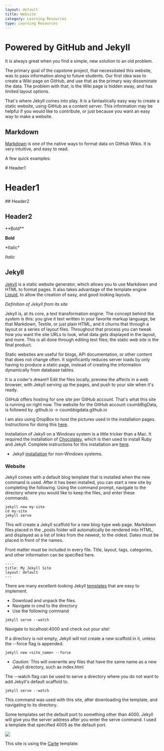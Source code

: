 ```yaml
---
layout: default
title: Website
category: Learning Resources
type: Learning Resources
---
```


# Powered by GitHub and Jekyll

It is always great when you find a simple, new solution to an old problem.

The primary goal of the capstone project, that necessitated this website, was to pass information along to future students.  Our first idea was to create a Wiki page on GitHub, and use that as the primary way disseminate the data.  The problem with that, is the Wiki page is hidden away, and has limited layout options.  

That's where Jekyll comes into play.  It is a fantastically easy way to create a static website, using GitHub as a content server.  This information may be helpful if you would like to contribute, or just because you want an easy way to make a website.  

## Markdown

<a href="https://github.com/adam-p/markdown-here/wiki/Markdown-Cheatsheet" target="none">Markdown</a> is one of the native ways to format data on GitHub Wikis.  It is very intuitive, and easy to read.

A few quick examples:

\# Header1

# Header1


\#\# Header2

## Header2

\*\*Bold\*\*

**Bold**

\*Italic\*

*Italic*

## Jekyll

<a href="https://jekyllrb.com/" target="blank">Jekyll</a> is a static website generator, which allows you to use Markdown and HTML to format pages.  It also takes advantage of the template engine <a href="https://github.com/Shopify/liquid/wiki" target="blank">Liquid</a>, to allow the creation of easy, and good looking layouts.

*Definition of Jekyll from its site*

Jekyll is, at its core, a text transformation engine. The concept behind the system is this: you give it text written in your favorite markup language, be that Markdown, Textile, or just plain HTML, and it churns that through a layout or a series of layout files. Throughout that process you can tweak how you want the site URLs to look, what data gets displayed in the layout, and more. This is all done through editing text files; the static web site is the final product.

Static websites are useful for blogs, API documentation, or other content that does not change often.  It significantly reduces server loads by only having to produce a static page, instead of creating the information dynamically from database tables.  

It is a coder's dream!!  Edit the files locally, preview the affects in a web browser, with Jekyll serving up the pages, and push to your site when it's ready.  

GitHub offers hosting for one site per GitHub account.  That's what this site is running on right now.  The website for the GitHub account csumbBigData, is followed by .github.io -> csumbbigdata.github.io

I am also using DropBox to host the pictures used in the installation pages.  Instructions for doing this <a href="http://benwilhelm.com/the-website/nerd-stuff/2014/12/21/building-an-image-heavy-jekyll-site/" target="blank">here</a>.

Installation of Jekyll on a Windows system is a little tricker than a Mac.  It required the installation of <a href="https://chocolatey.org/">Chocolatey</a>, which is then used to install Ruby and Jekyll.  Complete instructions for this installation are <a href="https://davidburela.wordpress.com/2015/11/28/easily-install-jekyll-on-windows-with-3-command-prompt-entries-and-chocolatey/">here</a>.

 - Jekyll <a href="https://jekyllrb.com/docs/installation/" target="blank">installation</a> for non-Windows systems.

### Website
Jekyll comes with a default blog template that is installed when the new command is used.  After it has been installed, you can start a new site by completing the following.  Using the command prompt, navigate to the directory where you would like to keep the files, and enter these commands.

    jekyll new my-site
    cd my-site
    jekyll serve
    
This will create a Jekyll scaffold for a new blog-type web page.   Markdown files placed in the _posts folder will automatically be rendered into HTML, and displayed as a list of links from the newest, to the oldest. Dates must be placed in front of the names.  

Front matter must be included in every file.  Title, layout, tags, categories, and other information can be specified here.

    ----
    title: My Jekyll Site
    layout: default
    ---
    
There are many excellent-looking Jekyll <a href="http://jekyllthemes.org/" target="blank">templates</a> that are easy to implement.

 - Download and unpack the files.  
 - Navigate in cmd to the directory
 - Use the following command
 
<!-- endList -->

    jekyll serve --watch
    
Navigate to localhost:4000 and check out your site!

If a directory is not empty, Jekyll will not create a new scaffold in it, unless the \--force flag is appended.

    jekyll new <site_name> --force
    
 * *Caution:* This will overwrite any files that have the same name as a new Jekyll directory, such as index.html
    
The \--watch flag can be used to serve a directory where you do not want to add Jekyll's default scaffold to.

    jekyll serve --watch

This command was used with this site, after downloading the template, and navigating to its directory.  


Some templates set the default port to something other than 4000.  Jekyll will give you the server address after you enter the serve command. I used a template that specified 4005 as the default port.

![](https://dl.dropboxusercontent.com/s/j560phg42v4xi1m/jekyll_serve.PNG?dl=0) 

This site is using the <a href="http://jekyllthemes.org/themes/carte/" target="blank">Carte</a> template.  



